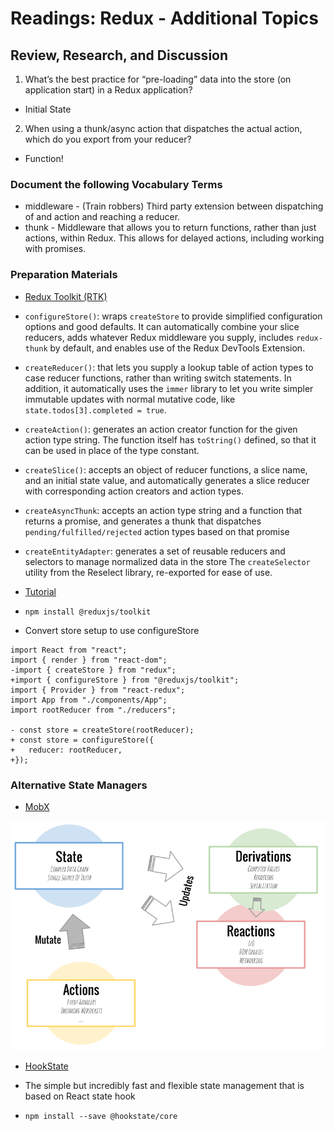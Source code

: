 # Readings: Redux - Additional Topics

## Review, Research, and Discussion

1. What’s the best practice for “pre-loading” data into the store (on application start) in a Redux application?

  + Initial State

2. When using a thunk/async action that dispatches the actual action, which do you export from your reducer?

  + Function!

### Document the following Vocabulary Terms

+ middleware - (Train robbers) Third party extension between dispatching of and action and reaching a reducer.
+ thunk - Middleware that allows you to return functions, rather than just actions, within Redux. This allows for delayed actions, including working with promises.

### Preparation Materials

+ [Redux Toolkit (RTK)](https://redux-toolkit.js.org/)

+ `configureStore()`: wraps `createStore` to provide simplified configuration options and good defaults. It can automatically combine your slice reducers, adds whatever Redux middleware you supply, includes `redux-thunk` by default, and enables use of the Redux DevTools Extension.
+ `createReducer()`: that lets you supply a lookup table of action types to case reducer functions, rather than writing switch statements. In addition, it automatically uses the `immer` library to let you write simpler immutable updates with normal mutative code, like `state.todos[3].completed = true`.
+ `createAction()`: generates an action creator function for the given action type string. The function itself has `toString()` defined, so that it can be used in place of the type constant.
+ `createSlice()`: accepts an object of reducer functions, a slice name, and an initial state value, and automatically generates a slice reducer with corresponding action creators and action types.
+ `createAsyncThunk`: accepts an action type string and a function that returns a promise, and generates a thunk that dispatches `pending/fulfilled/rejected` action types based on that promise
+ `createEntityAdapter`: generates a set of reusable reducers and selectors to manage normalized data in the store
The `createSelector` utility from the Reselect library, re-exported for ease of use.

+ [Tutorial](https://redux-toolkit.js.org/tutorials/intermediate-tutorial)

+ `npm install @reduxjs/toolkit`

+ Convert store setup to use configureStore

```
import React from "react";
import { render } from "react-dom";
-import { createStore } from "redux";
+import { configureStore } from "@reduxjs/toolkit";
import { Provider } from "react-redux";
import App from "./components/App";
import rootReducer from "./reducers";

- const store = createStore(rootReducer);
+ const store = configureStore({
+   reducer: rootReducer,
+});
```

### Alternative State Managers

+ [MobX](https://mobx.js.org/getting-started.html)

 ![overview](assets/overview.png)

+ [HookState](https://hookstate.js.org/)

+ The simple but incredibly fast and flexible state management that is based on React state hook

+ `npm install --save @hookstate/core`
